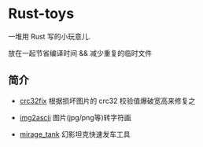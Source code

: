 # Rust-toys

一堆用 Rust 写的小玩意儿.

放在一起节省编译时间 && 减少重复的临时文件



## 简介

+ [crc32fix](./crc32fix) 根据损坏图片的 crc32 校验值爆破宽高来修复之

+ [img2ascii](./img2ascii) 图片(jpg/png等)转字符画

+ [mirage_tank](./mirage_tank) 幻影坦克快速发车工具



 